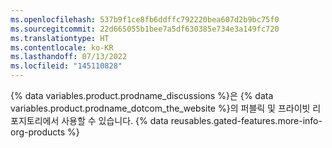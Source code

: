 ```yaml
---
ms.openlocfilehash: 537b9f1ce8fb6ddffc792220bea607d2b9bc75f0
ms.sourcegitcommit: 22d665055b1bee7a5df630385e734e3a149fc720
ms.translationtype: HT
ms.contentlocale: ko-KR
ms.lasthandoff: 07/13/2022
ms.locfileid: "145110828"
---
```

{% data variables.product.prodname_discussions %}은 {% data variables.product.prodname_dotcom_the_website %}의 퍼블릭 및 프라이빗 리포지토리에서 사용할 수 있습니다. {% data reusables.gated-features.more-info-org-products %}
